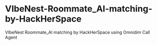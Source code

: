 # VIbeNest-Roommate_AI-matching-by-HackHerSpace
VIbeNest Roommate_AI matching by HackHerSpace using Omnidim Call Agent
